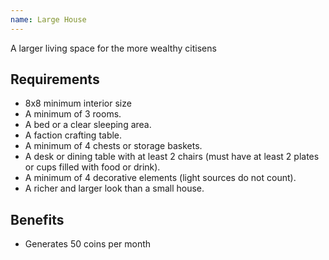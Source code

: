 ```yaml
---
name: Large House
---
```


A larger living space for the more wealthy citisens

## Requirements
- 8x8 minimum interior size
- A minimum of 3 rooms.
- A bed or a clear sleeping area.
- A faction crafting table.
- A minimum of 4 chests or storage baskets.
- A desk or dining table with at least 2 chairs (must have at least 2 plates or cups filled with food or drink).
- A minimum of 4 decorative elements (light sources do not count).
- A richer and larger look than a small house. 

## Benefits
- Generates 50 coins per month
